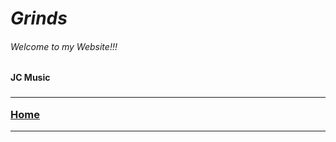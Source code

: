 # _Grinds_
###### Welcome to my Website!!!
#### JC Music
### <hr> <a href="https://github.com/seanmch2023/seanmch2023.github.io" target="_blank">Home</a> <hr>
